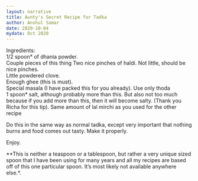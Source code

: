 ```yaml
---
layout: narrative
title: Aunty's Secret Recipe for Tadka
author: Anshul Samar
date: 2020-10-04
mydate: Oct 2020
---
```


Ingredients:  
1/2 spoon* of dhania powder.   
Couple pieces of this thing
Two nice pinches of haldi. Not little, should be nice pinches.  
Little powdered clove.  
Enough ghee (this is must).  
Special masala (I have packed this for you already). Use only thoda  
1 spoon* salt, although probably more than this. But also not too much because if you add more than this, then it will become salty.  (Thank you Richa for this tip). 
Same amount of lal mirchi as you used for the other recipe  
   
Do this in the same way as normal tadka, except very important that nothing burns and food comes out tasty.  Make it properly.  
   
Enjoy.  

**This is neither a teaspoon or a tablespoon, but rather a very unique sized spoon that I have been using for many years and all my recipes are based off of this one particular spoon. It’s most likely not available anywhere else.*. 



